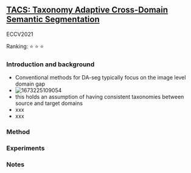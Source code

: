 ## [TACS: Taxonomy Adaptive Cross-Domain Semantic Segmentation](https://arxiv.org/abs/2109.04813)

ECCV2021

Ranking: :star: :star: :star:

### Introduction and background
- Conventional methods for DA-seg typically focus on the image level domain gap
- ![1673225109054](https://user-images.githubusercontent.com/46414159/211227058-5d99fcef-2d58-404a-9755-de8a2c8c71a3.png)
- this holds an assumption of having consistent taxonomies between source and target domains
- xxx
- xxx

### Method

### Experiments

### Notes
